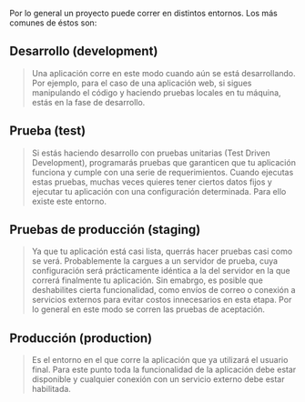 Por lo general un proyecto puede correr en distintos entornos. Los más comunes de éstos son:

## Desarrollo (development)

> Una aplicación corre en este modo cuando aún se está desarrollando. Por ejemplo, para el caso de una aplicación web, si sigues manipulando el código y haciendo pruebas locales en tu máquina, estás en la fase de desarrollo.

## Prueba (test)

> Si estás haciendo desarrollo con pruebas unitarias (Test Driven Development), programarás pruebas que garanticen que tu aplicación funciona y cumple con una serie de requerimientos. Cuando ejecutas estas pruebas, muchas veces quieres tener ciertos datos fijos y ejecutar tu aplicación con una configuración determinada. Para ello existe este entorno.

## Pruebas de producción (staging)

> Ya que tu aplicación está casi lista, querrás hacer pruebas casi como se verá. Probablemente la cargues a un servidor de prueba, cuya configuración será prácticamente idéntica a la del servidor en la que correrá finalmente tu aplicación. Sin emabrgo, es posible que deshabilites cierta funcionalidad, como envíos de correo o conexión a servicios externos para evitar costos innecesarios en esta etapa. Por lo general en este modo se corren las pruebas de aceptación.

## Producción (production)


> Es el entorno en el que corre la aplicación que ya utilizará el usuario final. Para este punto toda la funcionalidad de la aplicación debe estar disponible y cualquier conexión con un servicio externo debe estar habilitada.